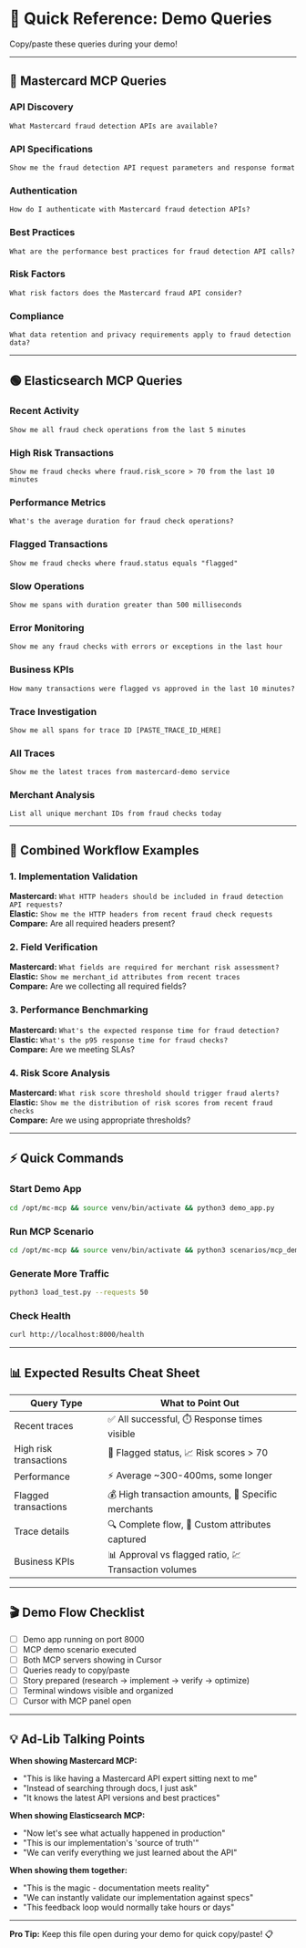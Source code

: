 # 🎯 Quick Reference: Demo Queries

Copy/paste these queries during your demo!

---

## 🔵 Mastercard MCP Queries

### API Discovery
```
What Mastercard fraud detection APIs are available?
```

### API Specifications
```
Show me the fraud detection API request parameters and response format
```

### Authentication
```
How do I authenticate with Mastercard fraud detection APIs?
```

### Best Practices
```
What are the performance best practices for fraud detection API calls?
```

### Risk Factors
```
What risk factors does the Mastercard fraud API consider?
```

### Compliance
```
What data retention and privacy requirements apply to fraud detection data?
```

---

## 🟢 Elasticsearch MCP Queries

### Recent Activity
```
Show me all fraud check operations from the last 5 minutes
```

### High Risk Transactions
```
Show me fraud checks where fraud.risk_score > 70 from the last 10 minutes
```

### Performance Metrics
```
What's the average duration for fraud check operations?
```

### Flagged Transactions
```
Show me fraud checks where fraud.status equals "flagged"
```

### Slow Operations
```
Show me spans with duration greater than 500 milliseconds
```

### Error Monitoring
```
Show me any fraud checks with errors or exceptions in the last hour
```

### Business KPIs
```
How many transactions were flagged vs approved in the last 10 minutes?
```

### Trace Investigation
```
Show me all spans for trace ID [PASTE_TRACE_ID_HERE]
```

### All Traces
```
Show me the latest traces from mastercard-demo service
```

### Merchant Analysis
```
List all unique merchant IDs from fraud checks today
```

---

## 🔄 Combined Workflow Examples

### 1. Implementation Validation
**Mastercard:** `What HTTP headers should be included in fraud detection API requests?`  
**Elastic:** `Show me the HTTP headers from recent fraud check requests`  
**Compare:** Are all required headers present?

### 2. Field Verification
**Mastercard:** `What fields are required for merchant risk assessment?`  
**Elastic:** `Show me merchant_id attributes from recent traces`  
**Compare:** Are we collecting all required fields?

### 3. Performance Benchmarking
**Mastercard:** `What's the expected response time for fraud detection?`  
**Elastic:** `What's the p95 response time for fraud checks?`  
**Compare:** Are we meeting SLAs?

### 4. Risk Score Analysis
**Mastercard:** `What risk score threshold should trigger fraud alerts?`  
**Elastic:** `Show me the distribution of risk scores from recent fraud checks`  
**Compare:** Are we using appropriate thresholds?

---

## ⚡ Quick Commands

### Start Demo App
```bash
cd /opt/mc-mcp && source venv/bin/activate && python3 demo_app.py
```

### Run MCP Scenario
```bash
cd /opt/mc-mcp && source venv/bin/activate && python3 scenarios/mcp_demo.py
```

### Generate More Traffic
```bash
python3 load_test.py --requests 50
```

### Check Health
```bash
curl http://localhost:8000/health
```

---

## 📊 Expected Results Cheat Sheet

| Query Type | What to Point Out |
|------------|-------------------|
| Recent traces | ✅ All successful, ⏱️ Response times visible |
| High risk transactions | 🚨 Flagged status, 📈 Risk scores > 70 |
| Performance | ⚡ Average ~300-400ms, some longer |
| Flagged transactions | 💰 High transaction amounts, 🎯 Specific merchants |
| Trace details | 🔍 Complete flow, 📝 Custom attributes captured |
| Business KPIs | 📊 Approval vs flagged ratio, 💹 Transaction volumes |

---

## 🎬 Demo Flow Checklist

- [ ] Demo app running on port 8000
- [ ] MCP demo scenario executed
- [ ] Both MCP servers showing in Cursor
- [ ] Queries ready to copy/paste
- [ ] Story prepared (research → implement → verify → optimize)
- [ ] Terminal windows visible and organized
- [ ] Cursor with MCP panel open

---

## 💡 Ad-Lib Talking Points

**When showing Mastercard MCP:**
- "This is like having a Mastercard API expert sitting next to me"
- "Instead of searching through docs, I just ask"
- "It knows the latest API versions and best practices"

**When showing Elasticsearch MCP:**
- "Now let's see what actually happened in production"
- "This is our implementation's 'source of truth'"
- "We can verify everything we just learned about the API"

**When showing them together:**
- "This is the magic - documentation meets reality"
- "We can instantly validate our implementation against specs"
- "This feedback loop would normally take hours or days"

---

**Pro Tip:** Keep this file open during your demo for quick copy/paste! 📋

